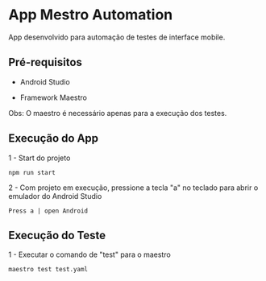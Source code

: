 # App Mestro Automation

App desenvolvido para automação de testes de interface mobile.

## Pré-requisitos

- Android Studio

- Framework Maestro

Obs: O maestro é necessário apenas para a execução dos testes.

## Execução do App

1 - Start do projeto
```
npm run start
```
2 - Com projeto em execução, pressione a tecla "a" no teclado para abrir o emulador do Android Studio

```
Press a | open Android
```

## Execução do Teste

1 - Executar o comando de "test" para o maestro

```
maestro test test.yaml
```
